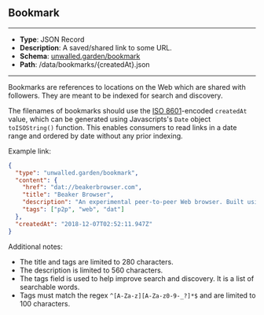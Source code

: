 ## Bookmark

---

 - **Type**: JSON Record
 - **Description**: A saved/shared link to some URL.
 - **Schema**: [unwalled.garden/bookmark](./bookmark.json)
 - **Path**: /data/bookmarks/{createdAt}.json

---

Bookmarks are references to locations on the Web which are shared with followers. They are meant to be indexed for search and discovery.

The filenames of bookmarks should use the [ISO 8601](https://tools.ietf.org/html/rfc3339)-encoded `createdAt` value, which can be generated using Javascripts's `Date` object `toISOString()` function. This enables consumers to read links in a date range and ordered by date without any prior indexing.

Example link:

```json
{
  "type": "unwalled.garden/bookmark",
  "content": {
    "href": "dat://beakerbrowser.com",
    "title": "Beaker Browser",
    "description": "An experimental peer-to-peer Web browser. Built using the dat protocol.",
    "tags": ["p2p", "web", "dat"]
  },
  "createdAt": "2018-12-07T02:52:11.947Z"
}
```

Additional notes:

 - The title and tags are limited to 280 characters.
 - The description is limited to 560 characters.
 - The tags field is used to help improve search and discovery. It is a list of searchable words.
 - Tags must match the regex `^[A-Za-z][A-Za-z0-9-_?]*$` and are limited to 100 characters.